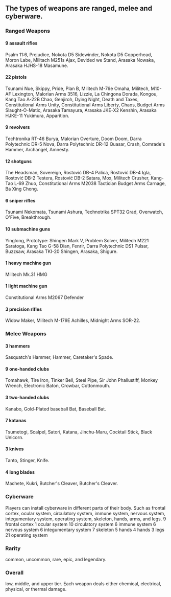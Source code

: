 ## The types of weapons are ranged, melee and cyberware.
### Ranged Weapons
#### 9 assault rifles
Psalm 11:6, Prejudice, Nokota D5 Sidewinder, Nokota D5 Copperhead, Moron Labe, Militach M251s Ajax, Devided we Stand, Arasaka Nowaka, Arasaka HJHS-18 Masamune.
#### 22 pistols
Tsunami Nue, Skippy, Pride, Plan B, Militech M-76e Omaha, Militech, M10-AF Lexington, Malorian Arms 3516, Lizzie, La Chingona Dorada, Kongou, Kang Tao A-22B Chao, Genjiroh, Dying Night, Death and Taxes, Constitutional Arms Unity, Constitutional Arms Liberty, Chaos, Budget Arms Slaught-O-Matic, Arasaka Tamayura, Arasaka JKE-X2 Kenshin, Arasaka HJKE-11 Yukimura, Apparition.
#### 9 revolvers
Techtronika RT-46 Burya, Malorian Overture, Doom Doom, Darra Polytechnic DR-5 Nova, Darra Polytechnic DR-12 Quasar, Crash, Comrade's Hammer, Archangel, Amnesty.
#### 12 shotguns
The Headsman, Sovereign, Rostović DB-4 Palica, Rostović DB-4 Igla, Rostović DB-2 Testera, Rostović DB-2 Satara, Mox, Militech Crusher, Kang-Tao L-69 Zhuo, Constitutional Arms M2038 Tactician Budget Arms Carnage, Ba Xing Chong.
#### 6 sniper rifles
Tsunami Nekomata, Tsunami Ashura, Technotrika SPT32 Grad, Overwatch, O'Five, Breakthrough.
#### 10 submachine guns
Yinglong, Prototype: Shingen Mark V, Problem Solver, Militech M221 Saratoga, Kang Tao G-58 Dian, Fenrir, Darra Polytechnic DS1 Pulsar, Buzzsaw, Arasaka TKI-20 Shingen, Arasaka, Shigure.
#### 1 heavy machine gun
Militech Mk.31 HMG 
#### 1 light machine gun
Constitutional Arms M2067 Defender
#### 3 precision rifles
Widow Maker, Militech M-179E Achilles, Midnight Arms SOR-22.
### Melee Weapons
#### 3 hammers
Sasquatch's Hammer, Hammer, Caretaker's Spade.
#### 9 one-handed clubs
Tomahawk, Tire Iron, Tinker Bell, Steel Pipe, Sir John Phallustiff, Monkey Wrench, Electronic Baton, Crowbar, Cottonmouth. 
#### 3 two-handed clubs
Kanabo, Gold-Plated baseball Bat, Baseball Bat.
#### 7 katanas
Tsumetogi, Scalpel, Satori, Katana, Jinchu-Maru, Cocktail Stick, Black Unicorn. 
#### 3 knives
Tanto, Stinger, Knife.
#### 4 long blades
Machete, Kukri, Butcher's Cleaver, Butcher's Cleaver.
### Cyberware
Players can install cyberware in different parts of their body. Such as frontal cortex, ocular system, circulatory system, immune system, nervous system, integumentary system, operating system, skeleton, hands, arms, and legs. 
9 frontal cortex
1 ocular system
10 circulatory system
6 immune system
6 nervous system
6 integumentary system
7 skeleton
5 hands
4 hands
3 legs
21 operating system
### Rarity
common, uncommon, rare, epic, and legendary.
### Overall
low, middle, and upper tier. Each weapon deals either chemical, electrical, physical, or thermal damage.
